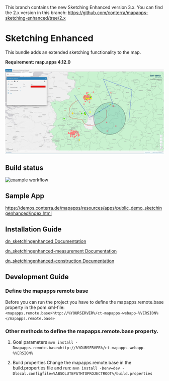 This branch contains the new Sketching Enhanced version 3.x. You can find the 2.x version in this branch: https://github.com/conterra/mapapps-sketching-enhanced/tree/2.x

# Sketching Enhanced

This bundle adds an extended sketching functionality to the map.

**Requirement: map.apps 4.12.0**

![Screenshot App](https://github.com/conterra/mapapps-sketching-enhanced/blob/main/screenshot.JPG)

## Build status

![example workflow](https://github.com/conterra/mapapps-sketching-enhanced/actions/workflows/devnet-bundle-snapshot.yml/badge.svg)

## Sample App
https://demos.conterra.de/mapapps/resources/apps/public_demo_sketchingenhanced/index.html

## Installation Guide

[dn_sketchingenhanced Documentation](https://github.com/conterra/mapapps-sketching-enhanced/tree/master/src/main/js/bundles/dn_sketchingenhanced)

[dn_sketchingenhanced-measurement Documentation](https://github.com/conterra/mapapps-sketching-enhanced/tree/master/src/main/js/bundles/dn_sketchingenhanced-measurement)

[dn_sketchingenhanced-construction Documentation](https://github.com/conterra/mapapps-sketching-enhanced/tree/master/src/main/js/bundles/dn_sketchingenhanced-construction)

## Development Guide
### Define the mapapps remote base
Before you can run the project you have to define the mapapps.remote.base property in the pom.xml-file:
`<mapapps.remote.base>http://%YOURSERVER%/ct-mapapps-webapp-%VERSION%</mapapps.remote.base>`

### Other methods to define the mapapps.remote.base property.
1. Goal parameters
`mvn install -Dmapapps.remote.base=http://%YOURSERVER%/ct-mapapps-webapp-%VERSION%`

2. Build properties
Change the mapapps.remote.base in the build.properties file and run:
`mvn install -Denv=dev -Dlocal.configfile=%ABSOLUTEPATHTOPROJECTROOT%/build.properties`
